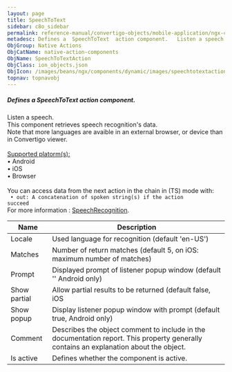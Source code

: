 ```yaml
---
layout: page
title: SpeechToText
sidebar: c8o_sidebar
permalink: reference-manual/convertigo-objects/mobile-application/ngx-components/native-action-components/speechtotext/
metadesc: Defines a  SpeechToText  action component.   Listen a speech. This component retrieves speech recognition's data. Note that more languages are avaible
ObjGroup: Native Actions
ObjCatName: native-action-components
ObjName: SpeechToTextAction
ObjClass: ion_objects.json
ObjIcon: /images/beans/ngx/components/dynamic/images/speechtotextaction_32x32.png
topnav: topnavobj
---
```

##### Defines a <i>SpeechToText</i> action component. <br/>

 Listen a speech.<br/>
This component retrieves speech recognition's data.<br/>
Note that more languages are avaible in an external browser, or device than in Convertigo viewer.<br/>
<br/>
<u>Supported platorm(s):</u> <br/>
 • Android<br/>
 • iOS<br/>
 • Browser<br/>
<br/>
You can access data from the next action in the chain in (TS) mode with: <code><br/>
 • out: A concatenation of spoken string(s) if the action succeed</code><br/>
For more information : <a href='https://ionicframework.com/docs/native/speech-recognition'>SpeechRecognition</a>.

Name | Description 
--- | ---
Locale | Used language for recognition (default 'en-US')
Matches | Number of return matches (default 5, on iOS: maximum number of matches)
Prompt | Displayed prompt of listener popup window (default '' Android only)
Show partial | Allow partial results to be returned (default false, iOS|Browser only)
Show popup | Display listener popup window with prompt (default true, Android only)
Comment | Describes the object comment to include in the documentation report.  This property generally contains an explanation about the object. 
Is active | Defines whether the component is active. 

